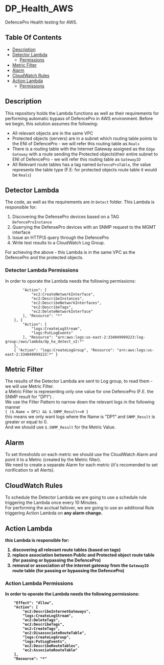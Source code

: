 # DP_Health_AWS
DefencePro Health testing for AWS.

## Table Of Contents ###
- [Description](#description )
- [Detector Lambda](#detector-lambda)
  * [Permissions](#detector-lambda-permissions)
- [Metric Filter](#metric-filter)
- [Alarm](#alarm)
- [CloudWatch Rules](#cloudwatch-rules)
- [Action Lambda](#action-lambda)
  * [Permissions](#action-lambda-permissions)

## Description ##
This repository holds the Lambda functions as well as their requirements for performing automatic bypass of DefencePro in AWS environment.
Before we begin, this solution assumes the following:
* All relevant objects are in the same VPC
* Protected objects (servers) are in a subnet which routing table points to the ENI of DefencePro - we will refer this routing table as `Reals`
* There is a routing table with the Internet Gateway assigned as the `Edge Gateway` with a route sending the Protected objects\their entire subnet to ENI of DefencePro - we will refer this routing table as `GatewayID`
* All Relevant route tables has a tag named `DefenceProTable`, the value represents the table type (F.E: for protected objects route table it would be `Reals`)

## Detector Lambda ##
The code, as well as the requirements are in `Detect` folder. This Lambda is responsible for:
1. Discovering the DefensePro devices based on a TAG `DefenceProInstance`
2. Quarrying the DefensePro devices with an SNMP request to the MGMT interface
3. Issue an HTTP\S query through the DefencePro 
4. Write test results to a CloudWatch Log Group.

For achieving the above - this Lambda is in the same VPC as the DefencePro and the protected objects.

### Detector Lambda Permissions ###
In order to oporate the Lambda needs the following permissions:
```
        "Action": [
            "ec2:CreateNetworkInterface",
            "ec2:DescribeInstances",
            "ec2:DescribeNetworkInterfaces",
            "ec2:DescribeTags",
            "ec2:DeleteNetworkInterface"
        ], "Resource": "*"
    }, {
        "Action": [
            "logs:CreateLogStream",
            "logs:PutLogEvents"
        ], "Resource": "arn:aws:logs:us-east-2:334049999223:log-group:/aws/lambda/dp_ha_detect_v2:*"
    }, 
    { "Action": "logs:CreateLogGroup", "Resource": "arn:aws:logs:us-east-2:334049999223:*" } 
```

## Metric Filter ##
The results of the Detector Lambda are sent to Log group, to read them - we will use Metric Filter. <br>
a Metric Filter is representing only one value for one DefencePro (F.E. the SNMP result for "DP1") .<br>
We use the Filter Pattern to narrow down the relevant logs in the following manner <br>
`{ ($.Name = DP1) && $.SNMP_Result>=0 }`<br>
this means we only want logs where the Name is "DP1" and `SNMP_Result` is greater or equal to 0. <br>
And we should use `$.SNMP_Result` for the Metric Value.<br>

## Alarm ##
To set thresholds on each metric we should use the CloudWatch Alarm and point it to a Metric (created by the Metric filter). <br>
We need to create a separate Alarm for each metric (it's recomended to set norification to all Alerts).<br>

## CloudWatch Rules ##
To schedule the Detector Lambda we are going to use a schedule rule triggering the Lambda once every 10 Minutes.<br>
For performing the acctual failover, we are going to use an additional Rule triggering Action Lambda on <b>any<b> alarm change.<br>

## Action Lambda ## 
this Lambda is responsible for:
1. discovering all relevant route tables (based on tags)
2. replace association between Public and Protected object route table (for passing or bypassing the DefencePro)
3. removal or association of the internet gateway from the `GatewayID` route table (for passing or bypassing the DefencePro)

### Action Lambda Permissions ###
In order to oporate the Lambda needs the following permissions:
```
    "Effect": "Allow",
    "Action": [
        "ec2:DescribeInternetGateways",
        "logs:CreateLogStream",
        "ec2:DeleteTags",
        "ec2:DescribeTags",
        "ec2:CreateTags",
        "ec2:DisassociateRouteTable",
        "logs:CreateLogGroup",
        "logs:PutLogEvents",
        "ec2:DescribeRouteTables",
        "ec2:AssociateRouteTable"
    ],
    "Resource": "*"
```
